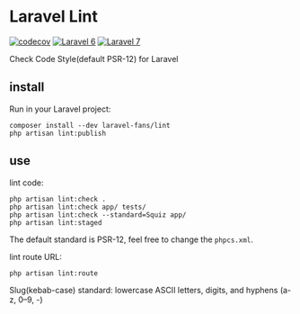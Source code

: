 # Laravel Lint

[![codecov](https://codecov.io/gh/laravel-fans/laravel-lint/branch/main/graph/badge.svg)](https://codecov.io/gh/laravel-fans/laravel-lint)
[![Laravel 6](https://github.com/laravel-fans/laravel-lint/workflows/Laravel%206/badge.svg)](https://github.com/laravel-fans/laravel-lint/actions)
[![Laravel 7](https://github.com/laravel-fans/laravel-lint/workflows/Laravel%207/badge.svg)](https://github.com/laravel-fans/laravel-lint/actions)

Check Code Style(default PSR-12) for Laravel

## install

Run in your Laravel project:

```shell
composer install --dev laravel-fans/lint
php artisan lint:publish
```

## use

lint code:

```shell
php artisan lint:check .
php artisan lint:check app/ tests/
php artisan lint:check --standard=Squiz app/
php artisan lint:staged
```

The default standard is PSR-12, feel free to change the `phpcs.xml`.

lint route URL:

```shell
php artisan lint:route
```

Slug(kebab-case) standard: lowercase ASCII letters, digits, and hyphens (a-z, 0–9, -)

